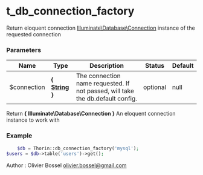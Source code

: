 # t_db_connection_factory

Return eloquent connection [Illuminate\Database\Connection](https://laravel.com/api/5.3/Illuminate/Database/Connection.html) instance of the requested connection


### Parameters
Name  |  Type  |  Description  |  Status  |  Default
------------  |  ------------  |  ------------  |  ------------  |  ------------
$connection  |  **{ [String](http://php.net/manual/en/language.types.string.php) }**  |  The connection name requested. If not passed, will take the db.default config.  |  optional  |  null

Return **{ Illuminate\Database\Connection }** An eloquent connection instance to work with

### Example
```php
	$db = Thorin::db_connection_factory('mysql');
$users = $db->table('users')->get();
```
Author : Olivier Bossel [olivier.bossel@gmail.com](mailto:olivier.bossel@gmail.com)